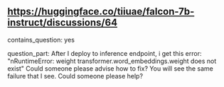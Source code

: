 ## https://huggingface.co/tiiuae/falcon-7b-instruct/discussions/64

contains_question: yes

question_part: After I deploy to inference endpoint, i get this error: "nRuntimeError: weight transformer.word_embeddings.weight does not exist" Could someone please advise how to fix? You will see the same failure that I see. Could someone please help?